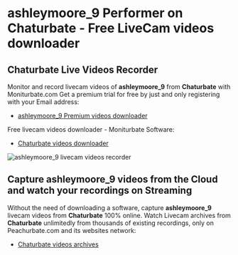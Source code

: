 # ashleymoore_9 Performer on Chaturbate - Free LiveCam videos downloader

## Chaturbate Live Videos Recorder

Monitor and record livecam videos of **ashleymoore_9** from **Chaturbate** with Moniturbate.com
Get a premium trial for free by just and only registering with your Email address:
* [ashleymoore_9 Premium videos downloader](https://moniturbate.com/request-demo-licence-key.html)

Free livecam videos downloader - Moniturbate Software:
* [Chaturbate videos downloader](https://moniturbate.com/moniturbate-download-software.html)

![ashleymoore_9 livecam videos recorder](https://peachurnet.com/templates/moniturbate-software.png)


## Capture ashleymoore_9 videos from the Cloud and watch your recordings on Streaming

Without the need of downloading a software, capture **ashleymoore_9** livecam videos from **Chaturbate** 100% online.
Watch Livecam archives from **Chaturbate** unlimitedly from thousands of existing recordings, only on Peachurbate.com and its websites network:
* [Chaturbate videos archives](https://peachurnet.com/)